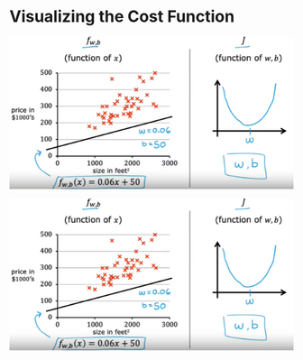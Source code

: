 # Visualizing the Cost Function

![](https://github.com/dystaSatria/Machine-Learning/blob/main/Supervised%20Machine%20Learning%20Regression%20and%20Classification/Regression-Model/Visualizing%20the%20Cost%20Function/Screenshot%20(968).png)

![](https://github.com/dystaSatria/Machine-Learning/blob/main/Supervised%20Machine%20Learning%20Regression%20and%20Classification/Regression-Model/Visualizing%20the%20Cost%20Function/Screenshot%20(968).png)
